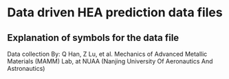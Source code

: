 # Data driven HEA prediction data files

## Explanation of symbols for the data file






Data collection
By: Q Han, Z Lu, et al. 
Mechanics of Advanced Metallic Materials (MAMM) Lab, at NUAA (Nanjing University Of Aeronautics And Astronautics)

